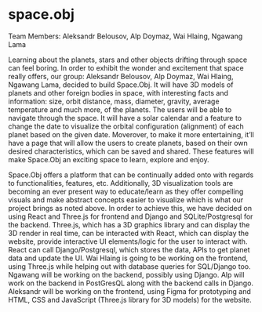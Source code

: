 # space.obj

Team Members:
Aleksandr Belousov, Alp Doymaz, Wai Hlaing, Ngawang Lama

Learning about the planets, stars and other objects drifting through space can feel boring. In order to exhibit the wonder and excitement that space really offers, our group: Aleksandr Belousov, Alp Doymaz, Wai Hlaing, Ngawang Lama, decided to build Space.Obj. It will have 3D models of planets and other foreign bodies in space, with interesting facts and information: size, orbit distance, mass, diameter, gravity, average temperature and much more, of the planets. The users will be able to navigate through the space. It will have a solar calendar and a feature to change the date to visualize the orbital configuration (alignment) of each planet based on the given date. Moverover, to make it more entertaining, it’ll have a page that will allow the users to create planets, based on their own desired characteristics, which can be saved and shared. These features will make Space.Obj an exciting space to learn, explore and enjoy.

Space.Obj offers a platform that can be continually added onto with regards to functionalities, features, etc. Additionally, 3D visualization tools are becoming an ever present way to educate/learn as they offer compelling visuals and make abstract concepts easier to visualize which is what our project brings as noted above. In order to achieve this, we have decided on using React and Three.js for frontend and Django and SQLite/Postgresql for the backend. Three.js, which has a 3D graphics library and can display the 3D render in real time, can be interacted with React, which can display the website, provide interactive UI elements/logic for the user to interact with. React can call Django/Postgresql, which stores the data, APIs to get planet data and update the UI. Wai Hlaing is going to be working on the frontend, using Three.js while helping out with database queries for SQL/Django too. Ngawang will be working on the backend, possibly using Django. Alp will work on the backend in PostGresQL along with the backend calls in Django. Aleksandr will be working on the frontend, using Figma for prototyping and HTML, CSS and JavaScript (Three.js library for 3D models) for the website.

